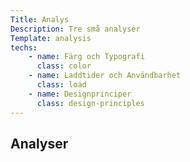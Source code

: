 ```yaml
---
Title: Analys
Description: Tre små analyser
Template: analysis
techs:
    - name: Färg och Typografi
      class: color
    - name: Laddtider och Användbarhet
      class: load
    - name: Designprinciper
      class: design-principles
---
```


## Analyser